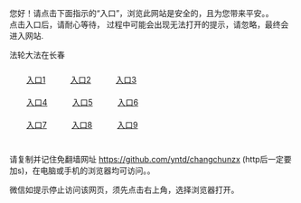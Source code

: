 您好！请点击下面指示的“入口”，浏览此网站是安全的，且为您带来平安。。 <br/>
点击入口后，请耐心等待， 过程中可能会出现无法打开的提示，请忽略，最终会进入网站. </br>

法轮大法在长春<br/>
<div style="padding:10px"><a style="margin:20px" target="_blank" href="https://d36v4c3eaoggfg.cloudfront.net/2Qpsp?tnfvfsjl" id="ccLink1" rel="nofollow">入口1</a> <a target="_blank" style="margin:20px" href="https://dfsnr0vnsq9on.cloudfront.net/2Qpsp?zjtvt" id="ccLink2" rel="nofollow">入口2</a> <a style="margin:20px" target="_blank" href="https://d14kay8rk9tk3c.cloudfront.net/2Qpsp?xppzjayq" id="ccLink3" rel="nofollow">入口3</a></div>

<div style="padding:10px" ><a style="margin:20px" target="_blank" href="https://d36v4c3eaoggfg.cloudfront.net/2Qpsp?tnfvfsjl" id="ccLink4" rel="nofollow">入口4</a> <a style="margin:20px" href="https://dfsnr0vnsq9on.cloudfront.net/2Qpsp?zjtvt" target="_blank" id="ccLink5" rel="nofollow">入口5</a> <a style="margin:20px" href="https://d14kay8rk9tk3c.cloudfront.net/2Qpsp?xppzjayq" target="_blank" id="ccLink6" rel="nofollow">入口6</a></div>

<div style="padding:10px"><a style="margin:20px" target="_blank" href="https://d36v4c3eaoggfg.cloudfront.net/2Qpsp?tnfvfsjl" id="ccLink7" rel="nofollow">入口7</a> <a style="margin:20px" href="https://dfsnr0vnsq9on.cloudfront.net/2Qpsp?zjtvt" target="_blank" id="ccLink8" rel="nofollow">入口8</a> <a style="margin:20px" target="_blank" href="https://d14kay8rk9tk3c.cloudfront.net/2Qpsp?xppzjayq" id="ccLink9" rel="nofollow">入口9</a></div>

<br/>



请复制并记住免翻墙网址 https://github.com/yntd/changchunzx (http后一定要加s)，在电脑或手机的浏览器均可访问。。<br/>

微信如提示停止访问该网页，须先点击右上角，选择浏览器打开。
